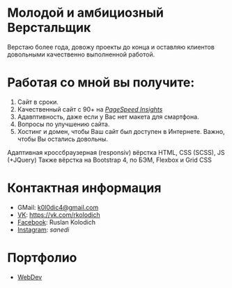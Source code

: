 # Молодой и амбициозный Верстальщик
Верстаю более года, довожу проекты до конца и оставляю клиентов довольными качественно выполненной работой.
# Работая со мной вы получите:
1) Сайт в сроки.
2) Качественный сайт с 90+ на  *[PageSpeed Insights](https://developers.google.com/speed/pagespeed/insights/?hl=RU)*
3) Адавптивность, даже если у Вас нет макета для смартфона.
4) Вопросы по улучшению сайта.
5) Хостинг и домен, чтобы Ваш сайт был доступен в Интернете.
Важно, чтобы Вы остались довольны.

Адаптивная кроссбраузерная (responsiv) вёрстка HTML, CSS (SCSS), JS (+JQuery)
Также вёрстка на Bootstrap 4, по БЭМ, Flexbox и Grid CSS

# Контактная информация
* GMail: k0l0dic4@gmail.com
* [VK](https://vk.com/rkolodich): https://vk.com/rkolodich
* [Facebook](https://www.facebook.com/ruslan.kolodich): Ruslan Kolodich
* [Instagram](https://www.instagram.com/_sanedi_/?hl=ru): _sanedi_

# Портфолио
* [WebDev](https://kolodich.github.io/sites/WebDev/)
